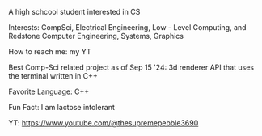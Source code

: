 A high schcool student interested in CS

Interests: CompSci, Electrical Engineering, Low - Level Computing, and Redstone Computer Engineering, Systems, Graphics

How to reach me: my YT

Best Comp-Sci related project as of Sep 15 '24: 3d renderer API that uses the terminal written in C++

Favorite Language: C++

Fun Fact: I am lactose intolerant

YT: https://www.youtube.com/@thesupremepebble3690

<!---
thewhynow/thewhynow is a ✨ special ✨ repository because its `README.md` (this file) appears on your GitHub profile.
You can click the Preview link to take a look at your changes.
--->
